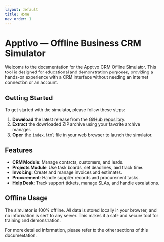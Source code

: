 ```yaml
---
layout: default
title: Home
nav_order: 1
---
```


# Apptivo — Offline Business CRM Simulator

Welcome to the documentation for the Apptivo CRM Offline Simulator. This tool is designed for educational and demonstration purposes, providing a hands-on experience with a CRM interface without needing an internet connection or an account.

## Getting Started

To get started with the simulator, please follow these steps:

1.  **Download** the latest release from the [GitHub repository](https://github.com/Apptivo-Offline-Business-CRM-Simulator/apptivo-crm-offline-simulator).
2.  **Extract** the downloaded ZIP archive using your favorite archive manager.
3.  **Open** the `index.html` file in your web browser to launch the simulator.

## Features

-   **CRM Module**: Manage contacts, customers, and leads.
-   **Projects Module**: Use task boards, set deadlines, and track time.
-   **Invoicing**: Create and manage invoices and estimates.
-   **Procurement**: Handle supplier records and procurement tasks.
-   **Help Desk**: Track support tickets, manage SLAs, and handle escalations.

## Offline Usage

The simulator is 100% offline. All data is stored locally in your browser, and no information is sent to any server. This makes it a safe and secure tool for training and demonstration.

For more detailed information, please refer to the other sections of this documentation. 